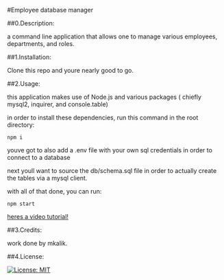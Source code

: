 <EMPLOYEE-TRACKER>

#Employee database manager

##0.Description:

a command line application that allows one to manage various employees, departments, and roles.

##1.Installation:

Clone this repo and youre nearly good to go.

##2.Usage:

this application makes use of Node.js and various packages ( chiefly mysql2, inquirer, and console.table)

in order to install these dependencies, run this command in the root directory:
    
    npm i

youve got to also add a .env file with your own sql credentials in order to connect to a database

next youll want to source the db/schema.sql file in order to actually create the tables via a mysql client.

with all of that done, you can run:

    npm start

[heres a video tutorial!]( )

##3.Credits:

work done by mkalik.

##4.License:

[![License: MIT](https://img.shields.io/badge/License-MIT-yellow.svg)](https://opensource.org/licenses/MIT)



